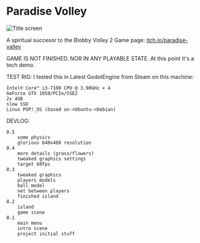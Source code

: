# Paradise Volley
![Title screen](https://img.itch.zone/aW1nLzExODg1NTIucG5n/original/2O8J2T.png)

A spiritual succesor to the Blobby Volley 2
Game page: [itch.io/paradise-valley](https://w84death.itch.io/paradise-valley)

GAME IS NOT FINISHED. NOR IN ANY PLAYABLE STATE.
At this point it's a tech demo.

TEST RIG:
I tested this in Latest GodotEngine from Steam on this machine:

    Intel® Core™ i3-7100 CPU @ 3.90GHz × 4
    GeForce GTX 1050/PCIe/SSE2
    2x 4GB
    slow SSD
    Linux POP!_OS (based on->Ubuntu->Debian)

DEVLOG:

    0.5
        some physics
        glorious 640x480 resolution
    0.4
        more details (grass/flowers)
        tweaked graphics settings
        target 60fps
    0.3
        tweaked graphics
        players models
        ball model
        net between players
        finished island
    0.2
        island
        game scene
    0.1
        main menu
        intro scene
        project initial stuff
